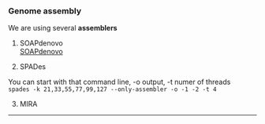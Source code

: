 ### Genome assembly

We are using several **assemblers**

1. SOAPdenovo  
[SOAPdenovo](https://github.com/aquaskyline/SOAPdenovo2)

2. SPADes

You can start with that command line, -o output, -t numer of threads  
`spades -k 21,33,55,77,99,127 --only-assembler -o -1 -2 -t 4 `

3. MIRA
 ***   
